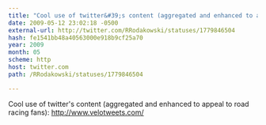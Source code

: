 ```yaml
---
title: "Cool use of twitter&#39;s content (aggregated and enhanced to appeal to road racing fans): http://www.velotweets.com/"
date: 2009-05-12 23:02:18 -0500
external-url: http://twitter.com/RRodakowski/statuses/1779846504
hash: fe1541bb48a40563000e918b9cf25a70
year: 2009
month: 05
scheme: http
host: twitter.com
path: /RRodakowski/statuses/1779846504

---
```


Cool use of twitter's content (aggregated and enhanced to appeal to road racing fans): http://www.velotweets.com/
